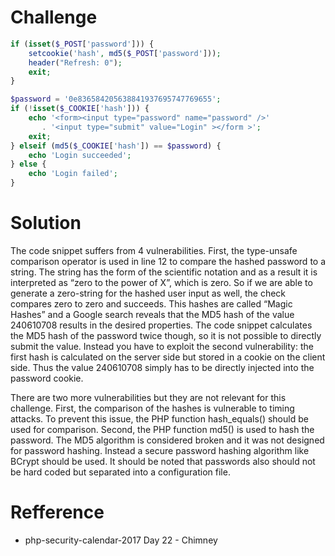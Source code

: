 # Challenge
```php 
if (isset($_POST['password'])) {
    setcookie('hash', md5($_POST['password']));
    header("Refresh: 0");
    exit;
}

$password = '0e836584205638841937695747769655';
if (!isset($_COOKIE['hash'])) {
    echo '<form><input type="password" name="password" />'
       . '<input type="submit" value="Login" ></form >';
    exit;
} elseif (md5($_COOKIE['hash']) == $password) {
    echo 'Login succeeded';
} else {
    echo 'Login failed';
}
```

# Solution
The code snippet suffers from 4 vulnerabilities. First, the type-unsafe comparison operator is used in line 12 to compare the hashed password to a string. The string has the form of the scientific notation and as a result it is interpreted as “zero to the power of X”, which is zero. So if we are able to generate a zero-string for the hashed user input as well, the check compares zero to zero and succeeds. This hashes are called “Magic Hashes” and a Google search reveals that the MD5 hash of the value 240610708 results in the desired properties. The code snippet calculates the MD5 hash of the password twice though, so it is not possible to directly submit the value. Instead you have to exploit the second vulnerability: the first hash is calculated on the server side but stored in a cookie on the client side. Thus the value 240610708 simply has to be directly injected into the password cookie.

There are two more vulnerabilities but they are not relevant for this challenge. First, the comparison of the hashes is vulnerable to timing attacks. To prevent this issue, the PHP function hash_equals() should be used for comparison. Second, the PHP function md5() is used to hash the password. The MD5 algorithm is considered broken and it was not designed for password hashing. Instead a secure password hashing algorithm like BCrypt should be used. It should be noted that passwords also should not be hard coded but separated into a configuration file.

# Refference
+ php-security-calendar-2017 Day 22 - Chimney